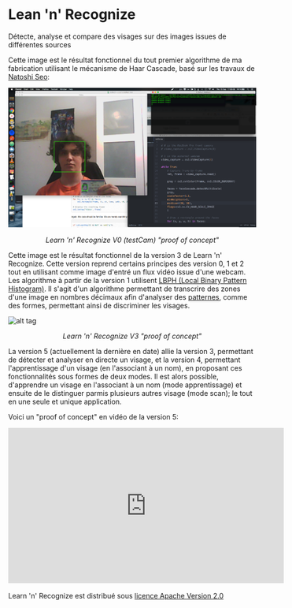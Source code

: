 # Lean 'n' Recognize
Détecte, analyse et compare des visages sur des images issues de différentes sources

Cette image est le résultat fonctionnel du tout premier algorithme de ma fabrication utilisant le mécanisme de Haar Cascade, basé sur les travaux de [Natoshi Seo](http://note.sonots.com/SciSoftware/haartraining.html):

![alt tag ](https://github.com/blackrainb0w/Lean-n-Recognize/raw/master/testCam/proof.png "Learn 'n' Recognize V0")
<p style="text-align: center; font-style: italic;">Learn 'n' Recognize V0 (testCam) "proof of concept"</p>

Cette image est le résultat fonctionnel de la version 3 de Learn 'n' Recognize. Cette version reprend certains principes des version 0, 1 et 2 tout en utilisant comme image d'entré un flux vidéo issue d'une webcam. Les algorithme à partir de la version 1 utilisent [LBPH (Local Binary Pattern Histogram)](http://docs.opencv.org/2.4/modules/contrib/doc/facerec/facerec_tutorial.html#local-binary-patterns-histograms). Il s'agit d'un algorithme permettant de transcrire des zones d'une image en nombres décimaux afin d'analyser des [patternes](https://www.wikiwand.com/fr/Pattern), comme des formes, permettant ainsi de discriminer les visages.

![alt tag ](https://github.com/blackrainb0w/Lean-n-Recognize/raw/master/learn_n_recognize_V3/proof.png "Learn 'n' Recognize V3")
<p style="text-align: center; font-style: italic;">Learn 'n' Recognize V3 "proof of concept"</p>

La version 5 (actuellement la dernière en date) allie la version 3, permettant de détecter et analyser en directe un visage, et la version 4, permettant l'apprentissage d'un visage (en l'associant à un nom), en proposant ces fonctionnalités sous formes de deux modes. Il est alors possible, d'apprendre un visage en l'associant à un nom (mode apprentissage) et ensuite de le distinguer parmis plusieurs autres visage (mode scan); le tout en une seule et unique application.

Voici un "proof of concept" en vidéo de la version 5:

<iframe width="560" height="315" src="https://www.youtube.com/embed/9-2KMnhYZOk" frameborder="0" allowfullscreen>[![Learn 'n' Recognize V5 - Proof of concept](http://img.youtube.com/vi/9-2KMnhYZOk/0.jpg)](https://www.youtube.com/watch?v=9-2KMnhYZOk "Learn 'n' Recognize V5 - Proof of concept ")</iframe>

Learn 'n' Recognize est distribué sous [licence Apache Version 2.0](http://www.apache.org/licenses/)